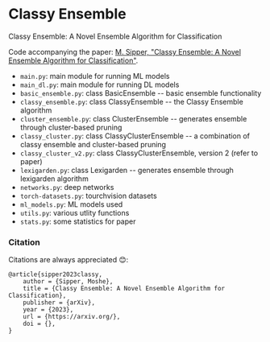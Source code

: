 # Classy Ensemble
Classy Ensemble: A Novel Ensemble Algorithm for Classification

Code accompanying the paper: [M. Sipper, "Classy Ensemble: A Novel Ensemble Algorithm for Classification"](https://arxiv.org/).

* `main.py`: main module for running ML models
* `main_dl.py`: main module for running DL models
* `basic_ensemble.py`: class BasicEnsemble -- basic ensemble functionality
* `classy_ensemble.py`: class ClassyEnsemble -- the Classy Ensemble algorithm
* `cluster_ensemble.py`: class ClusterEnsemble -- generates ensemble through cluster-based pruning
* `classy_cluster.py`: class ClassyClusterEnsemble -- a combination of classy ensemble and cluster-based pruning
* `classy_cluster_v2.py`: class ClassyClusterEnsemble, version 2 (refer to paper)
* `lexigarden.py`: class Lexigarden -- generates ensemble through lexigarden algorithm
* `networks.py`: deep networks
* `torch-datasets.py`: tourchvision datasets
* `ml_models.py`: ML models used 
* `utils.py`: various utlity functions
* `stats.py`: some statistics for paper


### Citation

Citations are always appreciated 😊:
```
@article{sipper2023classy,
    author = {Sipper, Moshe},
    title = {Classy Ensemble: A Novel Ensemble Algorithm for Classification},
    publisher = {arXiv},
    year = {2023},
    url = {https://arxiv.org/},
    doi = {},
}
```
